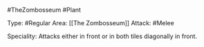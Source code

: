 #TheZombosseum #Plant 

Type: #Regular 
Area: [[The Zombosseum]]
Attack: #Melee

Speciality: Attacks either in front or in both tiles diagonally in front.